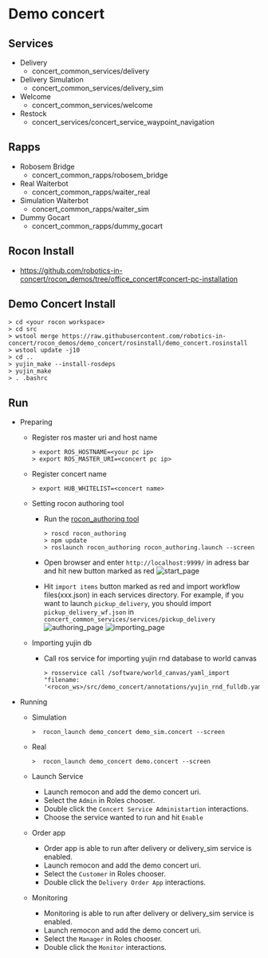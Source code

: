 # Demo concert
## Services
* Delivery
    * concert_common_services/delivery
* Delivery Simulation
    * concert_common_services/delivery_sim
* Welcome
    * concert_common_services/welcome
* Restock
    * concert_services/concert_service_waypoint_navigation

## Rapps
* Robosem Bridge
   * concert_common_rapps/robosem_bridge
* Real Waiterbot 
   * concert_common_rapps/waiter_real
* Simulation Waiterbot
   * concert_common_rapps/waiter_sim
* Dummy Gocart
   * concert_common_rapps/dummy_gocart

## Rocon Install
* https://github.com/robotics-in-concert/rocon_demos/tree/office_concert#concert-pc-installation

## Demo Concert Install
    
    > cd <your rocon workspace>
    > cd src
    > wstool merge https://raw.githubusercontent.com/robotics-in-concert/rocon_demos/demo_concert/rosinstall/demo_concert.rosinstall
    > wstool update -j10
    > cd ..
    > yujin_make --install-rosdeps
    > yujin_make
    > . .bashrc
    
## Run
* Preparing
   * Register ros master uri and host name
   
     ```
     > export ROS_HOSTNAME=<your pc ip>
     > export ROS_MASTER_URI=<concert pc ip>
     ```
   * Register concert name
   
     ```
     > export HUB_WHITELIST=<concert name>
     ```
   * Setting rocon authoring tool
     * Run the [rocon_authoring tool](https://github.com/robotics-in-concert/rocon_authoring/blob/master/README.md)
        
        ```
        > roscd rocon_authoring
        > npm update
        > roslaunch rocon_authoring rocon_authoring.launch --screen
        ```
     * Open browser and enter ```http://localhost:9999/``` in adress bar and hit new button marked as red
        ![start_page](https://raw.githubusercontent.com/robotics-in-concert/rocon_demos/demo_concert/imgs/start_page_of_authoring.png)
     * Hit ```import items``` button marked as red and import workflow files(xxx.json) in each services directory. For example, if you want to launch ```pickup_delivery```, you should import ```pickup_delivery_wf.json``` in ```concert_common_services/services/pickup_delivery```
        ![authoring_page](https://raw.githubusercontent.com/robotics-in-concert/rocon_demos/demo_concert/imgs/authoring_page.png)
        ![importing_page](https://raw.githubusercontent.com/robotics-in-concert/rocon_demos/demo_concert/imgs/import.png)
        
        
        
     
   * Importing yujin db
     * Call ros service for importing yujin rnd database to world canvas
     
         ```
         > rosservice call /software/world_canvas/yaml_import "filename: '<rocon_ws>/src/demo_concert/annotations/yujin_rnd_fulldb.yaml'"
         ```
      

* Running
  * Simulation 
  
     ```
     >  rocon_launch demo_concert demo_sim.concert --screen
     ```
  * Real 
  
     ```
     >  rocon_launch demo_concert demo.concert --screen
     ```
  * Launch Service
    * Launch remocon and add the demo concert uri.
    * Select the ```Admin``` in Roles chooser.
    * Double click the ```Concert Service Administartion``` interactions.
    * Choose the service wanted to run and hit ```Enable```
  * Order app
    * Order app is able to run after delivery or delivery_sim service is enabled.
    * Launch remocon and add the demo concert uri.
    * Select the ```Customer``` in Roles chooser.
    * Double click the ```Delivery Order App``` interactions.
  * Monitoring
    * Monitoring is able to run after delivery or delivery_sim service is enabled.
    * Launch remocon and add the demo concert uri.
    * Select the ```Manager``` in Roles chooser.
    * Double click the ```Monitor``` interactions.
